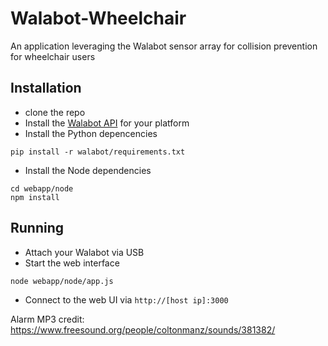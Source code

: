 # Walabot-Wheelchair
An application leveraging the Walabot sensor array for collision prevention for wheelchair users

## Installation
- clone the repo
- Install the [Walabot API](https://walabot.com/getting-started) for your platform
- Install the Python depencencies

```pip install -r walabot/requirements.txt```
- Install the Node dependencies
```
cd webapp/node
npm install
```
## Running
- Attach your Walabot via USB
- Start the web interface
```
node webapp/node/app.js
```
- Connect to the web UI via ```http://[host ip]:3000```

Alarm MP3 credit: https://www.freesound.org/people/coltonmanz/sounds/381382/
